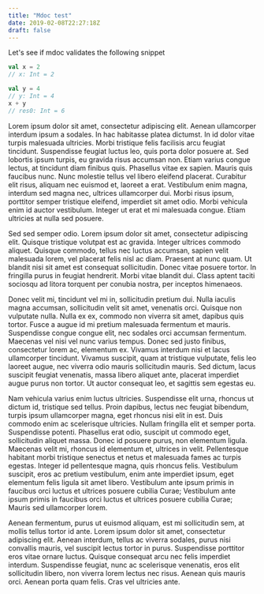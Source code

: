 ```yaml
---
title: "Mdoc test"
date: 2019-02-08T22:27:18Z
draft: false
---
```



Let's see if mdoc validates the following snippet

```scala
val x = 2
// x: Int = 2

val y = 4
// y: Int = 4
x + y
// res0: Int = 6
```


Lorem ipsum dolor sit amet, consectetur adipiscing elit. Aenean ullamcorper interdum ipsum a sodales. In hac habitasse platea dictumst. In id dolor vitae turpis malesuada ultricies. Morbi tristique felis facilisis arcu feugiat tincidunt. Suspendisse feugiat luctus leo, quis porta dolor posuere at. Sed lobortis ipsum turpis, eu gravida risus accumsan non. Etiam varius congue lectus, at tincidunt diam finibus quis. Phasellus vitae ex sapien. Mauris quis faucibus nunc. Nunc molestie tellus vel libero eleifend placerat. Curabitur elit risus, aliquam nec euismod et, laoreet a erat. Vestibulum enim magna, interdum sed magna nec, ultrices ullamcorper dui. Morbi risus ipsum, porttitor semper tristique eleifend, imperdiet sit amet odio. Morbi vehicula enim id auctor vestibulum. Integer ut erat et mi malesuada congue. Etiam ultricies at nulla sed posuere.

Sed sed semper odio. Lorem ipsum dolor sit amet, consectetur adipiscing elit. Quisque tristique volutpat est ac gravida. Integer ultrices commodo aliquet. Quisque commodo, tellus nec luctus accumsan, sapien velit malesuada lorem, vel placerat felis nisl ac diam. Praesent at nunc quam. Ut blandit nisi sit amet est consequat sollicitudin. Donec vitae posuere tortor. In fringilla purus in feugiat hendrerit. Morbi vitae blandit dui. Class aptent taciti sociosqu ad litora torquent per conubia nostra, per inceptos himenaeos.

Donec velit mi, tincidunt vel mi in, sollicitudin pretium dui. Nulla iaculis magna accumsan, sollicitudin velit sit amet, venenatis orci. Quisque non vulputate nulla. Nulla ex ex, commodo non viverra sit amet, dapibus quis tortor. Fusce a augue id mi pretium malesuada fermentum et mauris. Suspendisse congue congue elit, nec sodales orci accumsan fermentum. Maecenas vel nisi vel nunc varius tempus. Donec sed justo finibus, consectetur lorem ac, elementum ex. Vivamus interdum nisi et lacus ullamcorper tincidunt. Vivamus suscipit, quam at tristique vulputate, felis leo laoreet augue, nec viverra odio mauris sollicitudin mauris. Sed dictum, lacus suscipit feugiat venenatis, massa libero aliquet ante, placerat imperdiet augue purus non tortor. Ut auctor consequat leo, et sagittis sem egestas eu.

Nam vehicula varius enim luctus ultricies. Suspendisse elit urna, rhoncus ut dictum id, tristique sed tellus. Proin dapibus, lectus nec feugiat bibendum, turpis ipsum ullamcorper magna, eget rhoncus nisi elit in est. Duis commodo enim ac scelerisque ultricies. Nullam fringilla elit et semper porta. Suspendisse potenti. Phasellus erat odio, suscipit ut commodo eget, sollicitudin aliquet massa. Donec id posuere purus, non elementum ligula. Maecenas velit mi, rhoncus id elementum et, ultrices in velit. Pellentesque habitant morbi tristique senectus et netus et malesuada fames ac turpis egestas. Integer id pellentesque magna, quis rhoncus felis. Vestibulum suscipit, eros ac pretium vestibulum, enim ante imperdiet ipsum, eget elementum felis ligula sit amet libero. Vestibulum ante ipsum primis in faucibus orci luctus et ultrices posuere cubilia Curae; Vestibulum ante ipsum primis in faucibus orci luctus et ultrices posuere cubilia Curae; Mauris sed ullamcorper lorem.

Aenean fermentum, purus ut euismod aliquam, est mi sollicitudin sem, at mollis tellus tortor id ante. Lorem ipsum dolor sit amet, consectetur adipiscing elit. Aenean interdum, tellus ac viverra sodales, purus nisi convallis mauris, vel suscipit lectus tortor in purus. Suspendisse porttitor eros vitae ornare luctus. Quisque consequat arcu nec felis imperdiet interdum. Suspendisse feugiat, nunc ac scelerisque venenatis, eros elit sollicitudin libero, non viverra lorem lectus nec risus. Aenean quis mauris orci. Aenean porta quam felis. Cras vel ultricies ante.
